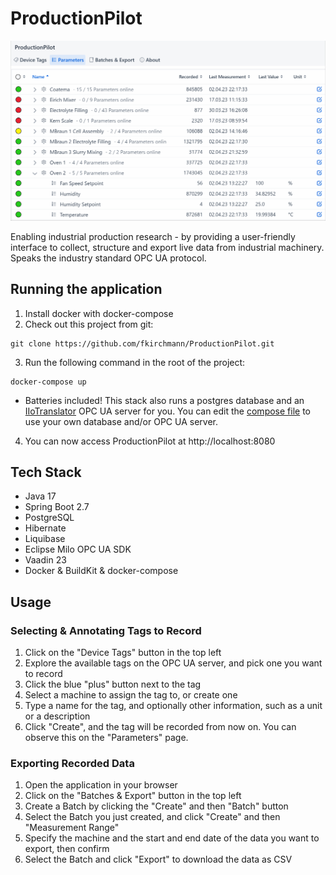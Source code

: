 # ProductionPilot
![Screenshot](docs/img/devices.gif)

Enabling industrial production research - by providing a user-friendly interface to collect, structure and export live data from industrial machinery. Speaks the industry standard OPC UA protocol.

## Running the application
1. Install docker with docker-compose
2. Check out this project from git:
```
git clone https://github.com/fkirchmann/ProductionPilot.git
```
3. Run the following command in the root of the project:
```
docker-compose up
```
  - Batteries included! This stack also runs a postgres database and an [IIoTranslator](https://github.com/fkirchmann/IIoTranslator) OPC UA server for you. You can edit the [compose file](docker-compose.yml) to use your own database and/or OPC UA server.
4. You can now access ProductionPilot at http://localhost:8080

## Tech Stack
- Java 17
- Spring Boot 2.7
- PostgreSQL
- Hibernate
- Liquibase
- Eclipse Milo OPC UA SDK
- Vaadin 23
- Docker & BuildKit & docker-compose

## Usage
### Selecting & Annotating Tags to Record
1. Click on the "Device Tags" button in the top left
2. Explore the available tags on the OPC UA server, and pick one you want to record
3. Click the blue "plus" button next to the tag
4. Select a machine to assign the tag to, or create one
5. Type a name for the tag, and optionally other information, such as a unit or a description
6. Click "Create", and the tag will be recorded from now on. You can observe this on the "Parameters" page.

### Exporting Recorded Data
1. Open the application in your browser
2. Click on the "Batches & Export" button in the top left
3. Create a Batch by clicking the "Create" and then "Batch" button
4. Select the Batch you just created, and click "Create" and then "Measurement Range"
5. Specify the machine and the start and end date of the data you want to export, then confirm
6. Select the Batch and click "Export" to download the data as CSV